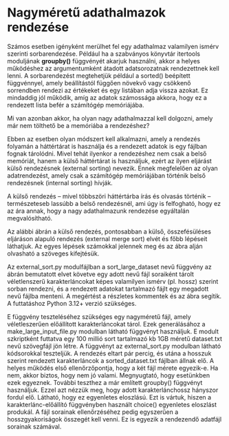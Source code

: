 # Nagyméretű adathalmazok rendezése

Számos esetben igényként merülhet fel egy adathalmaz valamilyen ismérv szerinti sorbarendezése. Például ha a szabványos könyvtár itertools moduljának **groupby()** függvényét akarjuk használni, akkor a helyes működéshez az argumentumként átadott adatsorozatnak rendezettnek kell lenni. A sorbarendezést megtehetjük például a sorted() beépített függvénnyel, amely beállítástól függően növekvő vagy csökkenő sorrendben rendezi az értékeket és egy listában adja vissza azokat. Ez mindaddig jól működik, amíg az adatok számossága akkora, hogy ez a rendezett lista befér a számítógép memóriájába. 

Mi van azonban akkor, ha olyan nagy adathalmazzal kell dolgozni, amely már nem tölthető be a memóriába a rendezéshez?

Ebben az esetben olyan módszert kell alkalmazni, amely a rendezés folyamán a háttértárat is használja és a rendezett adatok is egy fájlban fognak tárolódni. Mivel tehát ilyenkor a rendezéshez nem csak a belső memóriát, hanem a külső háttértárat is használjuk, ezért az ilyen eljárást külső rendezésnek (external sorting) nevezik. Ennek megfelelően az olyan adatrendezést, amely csak a számítógép memóriájában történik belső rendezésnek (internal sorting) hívják.

A külső rendezés – mivel többszöri háttértárba írás és olvasás történik – természeteseb lassúbb a belső rendezésnél, ami úgy is felfogható, hogy ez az ára annak, hogy a nagy adathalmazunk rendezése egyáltalán megvalósítható.

Az alábbi ábrán a külső rendezés, pontosabban a külső, összefésüléses eljáráson alapuló rendezés (external merge sort) elvét és főbb lépéseit láthatjuk. Az egyes lépések számokkal jelennek meg és az ábra alján olvasható a szöveges kifejtésük.

Az external_sort.py modulfájlban a sort_large_dataset nevű függvény az ábrán bemutatott elvet követve egy adott nevű fájl soraiként tárolt véletlenszerű karakterláncokat képes valamilyen ismérv (pl. hossz) szerint sorban rendezni, és a rendezett adatokat tartalmazó fájlt egy megadott nevű fájlba menteni. A megértést a részletes kommentek és az ábra segítik. A futtatáshoz Python 3.12+ verzió szükséges.

E függvény teszteléséhez szükséges egy nagyméretű fájl, amely véletleszerűen előállított karakterláncokat tárol. Ezek generálásához a make_large_input_file.py modulban látható függvényt használjuk. E modult szkriptként futtatva egy 100 millió sort tartalmazó kb 1GB méretű dataset.txt nevű szövegfájl jön létre.
A függvényt az external_sort.py modulban látható kódsorokkal teszteljük. A rendezés eltart pár percig, és utána a hosszuk szerint rendezett karakterláncok a sorted_dataset.txt fájlban állnak elő. A helyes működés első ellenőrzőpontja, hogy a két fájl mérete egyezik-e. Ha nem, akkor biztos, hogy nem jó valami. Megnyugtató, hogy esetünkben ezek egyeznek. További teszthez a már említett groupby() függvényt használjuk. Ezzel azt nézzük meg, hogy adott karakterlánchossz hányszor fordul elő. Látható, hogy ez egyenletes eloszlású. Ezt is vártuk, hiszen a karakterlánc-előállító függvényben használt choice() egyenletes eloszlást produkál. A fájl sorainak ellenőrzéséhez pedig egyszerűen a hosszgyakoriságok összegét kell venni. Ez is egyezik a rendezendő adatfájl sorainak számával.
